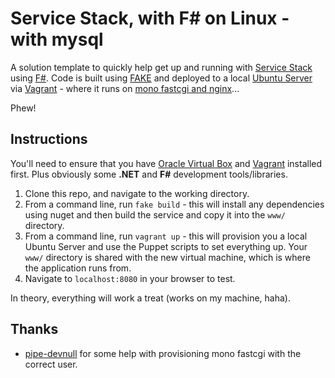 # Service Stack, with F# on Linux - with mysql

A solution template to quickly help get up and running with [Service Stack](http://www.servicestack.net/) using [F#](http://fsharp.org/). Code is built using [FAKE](http://fsharp.github.io/FAKE/) and deployed to a local [Ubuntu Server](http://www.ubuntu.com/server) via [Vagrant](http://www.vagrantup.com/) - where it runs on [mono fastcgi and nginx](http://www.mono-project.com/FastCGI_Nginx)...

Phew!

## Instructions

You'll need to ensure that you have [Oracle Virtual Box](https://www.virtualbox.org/) and [Vagrant](http://www.vagrantup.com/) installed first. Plus obviously some **.NET** and **F#** development tools/libraries. 

1. Clone this repo, and navigate to the working directory.
2. From a command line, run `fake build` - this will install any dependencies using nuget and then build the service and copy it into the `www/` directory.
3. From a command line, run `vagrant up` - this will provision you a local Ubuntu Server and use the Puppet scripts to set everything up. Your `www/` directory is shared with the new virtual machine, which is where the application runs from.
4. Navigate to `localhost:8080` in your browser to test.

In theory, everything will work a treat (works on my machine, haha).

## Thanks

* [pipe-devnull](http://pipe-devnull.com/) for some help with provisioning mono fastcgi with the correct user.

